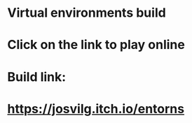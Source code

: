 # Virtual environments build
#
# Click on the link to play online
# 
# Build link: 
# https://josvilg.itch.io/entorns